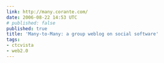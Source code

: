 ```yaml
---
link: http://many.corante.com/
date: 2006-08-22 14:53 UTC
# published: false
published: true
title: 'Many-to-Many: a group weblog on social software'
tags:
- ctcvista
- web2.0
---
```



